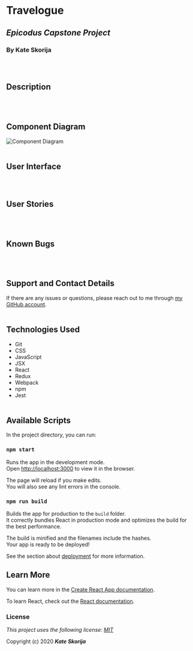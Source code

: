 # Travelogue

## _Epicodus Capstone Project_

### By Kate Skorija
<br>

![]()

## Description


<br><br>

## Component Diagram

![Component Diagram](./public/diagram.png)
<br><br>

## User Interface

![]()

![]()

![]()

## User Stories


<br><br>

## Known Bugs

 
<br><br>

## Support and Contact Details

If there are any issues or questions, please reach out to me through [my GitHub account](https://github.com/kate-skorija).
<br><br>

## Technologies Used

*  Git
*  CSS
*  JavaScript
*  JSX
*  React
*  Redux
*  Webpack
*  npm
*  Jest
<br><br>

## Available Scripts

In the project directory, you can run:

### `npm start`

Runs the app in the development mode.<br />
Open [http://localhost:3000](http://localhost:3000) to view it in the browser.

The page will reload if you make edits.<br />
You will also see any lint errors in the console.

### `npm run build`

Builds the app for production to the `build` folder.<br />
It correctly bundles React in production mode and optimizes the build for the best performance.

The build is minified and the filenames include the hashes.<br />
Your app is ready to be deployed!

See the section about [deployment](https://facebook.github.io/create-react-app/docs/deployment) for more information.

## Learn More

You can learn more in the [Create React App documentation](https://facebook.github.io/create-react-app/docs/getting-started).

To learn React, check out the [React documentation](https://reactjs.org/).


### License

*This project uses the following license: [MIT](https://opensource.org/licenses/MIT)*

Copyright (c) 2020 **_Kate Skorija_** 



<!-- Where You Left Off:  -->
<!-- You were trying to create a new point on a map click; may need a separate createPoint.js? and to add state to explore and pass down methods -->
<!-- Check out the regular Draw example for Open Layers, compare to what that other guy did -->